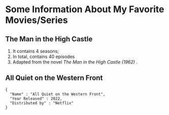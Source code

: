 # Some Information About My Favorite Movies/Series
## The Man in the High Castle
1. It contains 4 seasons; 
2. In total, contains 40 episodes
3. Adapted from the novel *The Man in the High Castle (1962)* .

## All Quiet on the Western Front
```
{
  "Name" : "All Quiet on the Western Front",
  "Year Released" : 2022,
  "Distributed by" : "Netflix"
}
```
